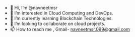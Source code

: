 - 👋 Hi, I’m @navneetmsr
- 👀 I’m interested in Cloud Computing and DevOps.
- 🌱 I’m currently learning Blockchain Technologies.
- 💞️ I’m looking to collaborate on cloud projects.
- 📫 How to reach me , Gmail- navneetmsr.099@gmail.com

<!---
navneetmsr/navneetmsr is a ✨ special ✨ repository because its `README.md` (this file) appears on your GitHub profile.
You can click the Preview link to take a look at your changes.
--->
